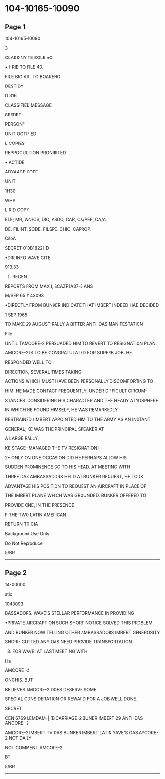 # 104-10165-10090

## Page 1

104-10165-10090

3

CLASSINY TE SOLE nO.

• I-RIE TO FILE 40.

FILE BIG AIT. TO BOAREHO

DESTIDY

D 316.

CLASSIFIED MESSAGE

SEERET

PERSON"

UNIT OCTIFIED

L COPIES

REPPOCUCTION PRONIBITED

• ACTIDE

ADYAACE COFF

UNIT

1H30

WHS

L RID COPY

ELE; MR, WN/CS, DIO, ASDO, CAR, CA/PEE, CA/A

DE, FILINT, SODE, FILSPE, CHIC, CAPROP,

CiloA

SECRET 010B1822I-D

•DIR INFO WAVE CITE

913.33

1. RECENT

REPORTS FROM MAX I, SCAZP1A37-2 ANS

M/SEP 65 # 43093

•DIRECTLY FROM BUNKER INDICATE THAT IMBERT INDEED HAD DECIDED

1 SEP 1965

TO MAKE 29 AUGUST RALLY A BITTER ANTI-OAS MANIFESTATION

File

UNTIL TAMCORE-2 PERSUADED HIM TO REVERT TO RESIGNATION PLAN.

AMCORE-2 IS TO BE CONGRATULATED FOR SUPERB JOB. HE

RESPONDED WELL TO

DIRECTION, SEVERAL TIMES TAKING

ACTIONS WHICH MUST HAVE BEEN PERSONALLY DISCOMFORTING TO

HIM. HE MADE CONTACT FREQUENTLY, UNDER DIFFICULT CIRCUM-

STANCES. CONSIDERING HIS CHARACTER AND THE HEADY ATYOSPHERE

IN WHICH HE FOUND HIMSELF, HE WAS REMARKEDLY

RESTRAINED (IMBERT APPOINTED HIM TO THE ARMY AS AN INSTANT

GENERAL; KE WAS THE PRINCIPAL SPEAKER AT

A LARGE RALLY;

KE STAGE- MANAGED THE TV RESIGNATION)

2• ONLY ON ONE OCCASION DID HE PERHAPS ALLOW HIS

SUDDEN PROMINENCE GO TO HIS HEAD. AT MEETING WITH

THREE DAS AMBASSADORS HELD AT BUNKER REQUEST, HE TOOK

ADVANTAGE HIS POSITION TO REQUEST AN AIRCRAFT IN PLACE OF

THE IMBERT PLANE WHICH WAS GROUNDED. BUNKER OFFERED TO

PROVIDE ONE, IN THE PRESENCE

F THE TWO LATIN AMERICAN

RETURN TO CIA

Background Use Only

Do Not Reproduce

5/BR

---

## Page 2

14-00000

stic

1043093

BASSADORS. WAVE'S STELLAR PERFORMANCE IN PROVIDING

•PRIVATE AIRCRAFT ON SUCH SHORT NOTICE SOLVED THIS PROBLEM,

AND BUNKER NOW TELLING OTHÉR AMBASSADORS IMBERT GENEROSITY

SHORI- CUTTED ANY OAS NEED PROVIDE TRANSPORTATION.

3. FOR WAVE: AT LAST MEETING WITH

i la

AMCORE -2

ONCHIS. BUT

BELIEVES AMCORE-2 DOES DESERVE SOME

SPECIAL CONSIDERATION OR REWARD FOR A JOB WELL DONE.

SECRET

CEN 6769 LEMDAM-| [BICARRIAGE-2 BUNER IMBERT 29 ANTI-DAS ANCORE -2

AMCORE-2 IMBERT TV OAS BUNKER IMBERT LATIN YAVE'S OAS AYCORE-2 NOT DAILY

NOT COMMENT AMCORE-2

BT

5/BR

---

